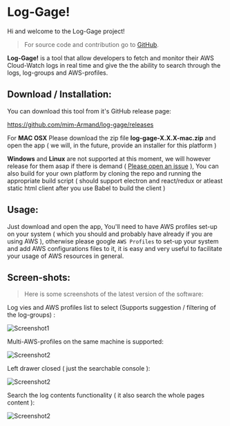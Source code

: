 # Log-Gage!

Hi and welcome to the Log-Gage project!

> For source code and contribution go to [GitHub](https://github.com/vitvad/Access-Control-Allow-Origin/issues).

**Log-Gage!** is a tool that allow developers to fetch and monitor their AWS Cloud-Watch logs in real time and give the the ability to search through the logs, log-groups and AWS-profiles.


## Download / Installation:

You can download this tool from it's GitHub release page:

https://github.com/mim-Armand/log-gage/releases

For **MAC OSX** Please download the zip file **log-gage-X.X.X-mac.zip** and open the app ( we will, in the future, provide an installer for this platform )

**Windows** and **Linux** are not supported at this moment, we will however release for them asap if there is demand ( [Please open an issue](https://github.com/mim-Armand/log-gage/issues) ), You can also build for your own platform by cloning the repo and running the appropriate build script ( should support electron and react/redux or atleast static html client after you use Babel to build the client )

## Usage:

Just download and open the app,
You'll need to have AWS profiles set-up on your system ( which you should and probably have already if you are using AWS ), otherwise please google `AWS Profiles` to set-up your system and add AWS configurations files to it, it is easy and very useful to facilitate your usage of AWS resources in general.


## Screen-shots:

 > Here is some screenshots of the latest version of the software:

Log vies and AWS profiles list to select (Supports suggestion / filtering of the log-groups) :

![Screenshot1](https://raw.githubusercontent.com/mim-Armand/log-gage/master/screenshots/01.jpg "Log-Gage! screenshot 01")

Multi-AWS-profiles on the same machine is supported:

![Screenshot2](https://raw.githubusercontent.com/mim-Armand/log-gage/master/screenshots/02.jpg "Log-Gage! screenshot 02")

Left drawer closed ( just the searchable console ):

![Screenshot2](https://raw.githubusercontent.com/mim-Armand/log-gage/master/screenshots/03.jpg "Log-Gage! screenshot 03")

Search the log contents functionality ( it also search the whole pages content ):

![Screenshot2](https://raw.githubusercontent.com/mim-Armand/log-gage/master/screenshots/04.jpg "Log-Gage! screenshot 04")